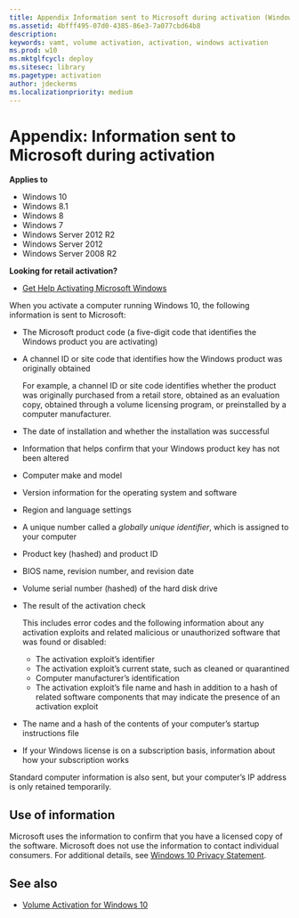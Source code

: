 ```yaml
---
title: Appendix Information sent to Microsoft during activation (Windows 10)
ms.assetid: 4bfff495-07d0-4385-86e3-7a077cbd64b8
description: 
keywords: vamt, volume activation, activation, windows activation
ms.prod: w10
ms.mktglfcycl: deploy
ms.sitesec: library
ms.pagetype: activation
author: jdeckerms
ms.localizationpriority: medium
---
```

# Appendix: Information sent to Microsoft during activation
**Applies to**
-   Windows 10
-   Windows 8.1
-   Windows 8
-   Windows 7
-   Windows Server 2012 R2
-   Windows Server 2012
-   Windows Server 2008 R2

**Looking for retail activation?**

-   [Get Help Activating Microsoft Windows](https://go.microsoft.com/fwlink/p/?LinkId=618644)

When you activate a computer running Windows 10, the following information is sent to Microsoft:

-   The Microsoft product code (a five-digit code that identifies the Windows product you are activating)
-   A channel ID or site code that identifies how the Windows product was originally obtained

    For example, a channel ID or site code identifies whether the product was originally purchased from a retail store, obtained as an evaluation copy, obtained through a volume licensing program, or preinstalled by a computer manufacturer.
    
-   The date of installation and whether the installation was successful
-   Information that helps confirm that your Windows product key has not been altered
-   Computer make and model
-   Version information for the operating system and software
-   Region and language settings
-   A unique number called a *globally unique identifier*, which is assigned to your computer
-   Product key (hashed) and product ID
-   BIOS name, revision number, and revision date
-   Volume serial number (hashed) of the hard disk drive
-   The result of the activation check

    This includes error codes and the following information about any activation exploits and related malicious or unauthorized software that was found or disabled:
    
    -   The activation exploit’s identifier
    -   The activation exploit’s current state, such as cleaned or quarantined
    -   Computer manufacturer’s identification
    -   The activation exploit’s file name and hash in addition to a hash of related software components that may indicate the presence of an activation exploit
-   The name and a hash of the contents of your computer’s startup instructions file
-   If your Windows license is on a subscription basis, information about how your subscription works

Standard computer information is also sent, but your computer’s IP address is only retained temporarily.

## Use of information

Microsoft uses the information to confirm that you have a licensed copy of the software. Microsoft does not use the information to contact individual consumers.
For additional details, see [Windows 10 Privacy Statement](https://go.microsoft.com/fwlink/p/?LinkId=619879).

## See also

-   [Volume Activation for Windows 10](volume-activation-windows-10.md)
 
 

